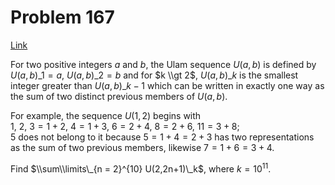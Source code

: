 # Problem 167

[Link](https://projecteuler.net/problem=167)

For two positive integers $a$ and $b$, the Ulam sequence $U(a,b)$ is defined by $U(a,b)\_1 = a$, $U(a,b)\_2 = b$ and for $k \\gt 2$, $U(a,b)\_k$ is the smallest integer greater than $U(a,b)\_{k - 1}$ which can be written in exactly one way as the sum of two distinct previous members of $U(a,b)$.

For example, the sequence $U(1,2)$ begins with  
$1$, $2$, $3 = 1 + 2$, $4 = 1 + 3$, $6 = 2 + 4$, $8 = 2 + 6$, $11 = 3 + 8$;  
$5$ does not belong to it because $5 = 1 + 4 = 2 + 3$ has two representations as the sum of two previous members, likewise $7 = 1 + 6 = 3 + 4$.

Find $\\sum\\limits\_{n = 2}^{10} U(2,2n+1)\_k$, where $k = 10^{11}$.
